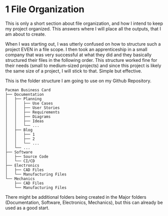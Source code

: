 # 1 File Organization
This is only a short section about file organization, and how I intend to keep my project organized. This answers where I will place all the outputs, that I am about to create.

When I was starting out, I was utterly confused on how to structure such a project EVEN in a file scope. I then took an apprenticeship in a small company that was very successful at what they did and they basically structured their files in the following order. This structure worked fine for their needs (small to medium-sized projects) and since this project is likely the same size of a project, I will stick to that. Simple but effective.

This is the folder structure I am going to use on my Github Repository.
```
Pacman Business Card
├── Documentation
│   ├── Planning
│   │   ├── Use Cases
│   │   ├── User Stories
│   │   ├── Requirements
│   │   ├── Diagrams
│   │   ├── Ideas
│   │   └── ...
│   ├── Blog
│   │   ├── 1
│   │   ├── 2
│   │   └── ...
│   └── ...
├── Software
│   ├── Source Code
│   └── CI/CD
├── Electronics
│   ├── CAD Files
│   └── Manufacturing Files
└── Mechanics
    ├── CAD Files
    └── Manufacturing Files
```

There might be additional folders being created in the Major folders (Documentation, Software, Electronics, Mechanics), but this can already be used as a good start.